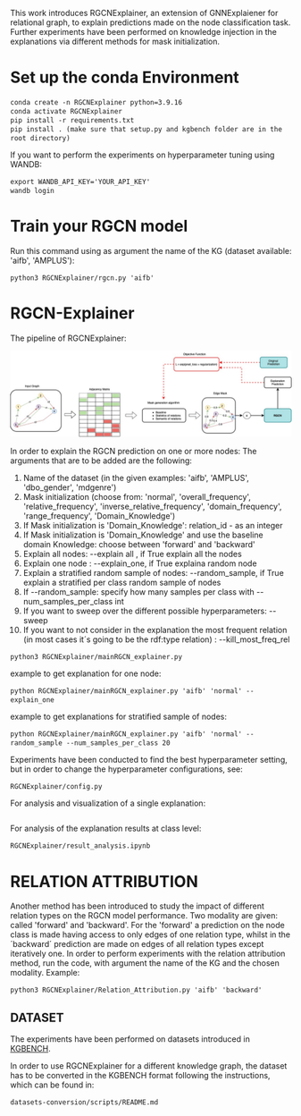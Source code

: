 This work introduces RGCNExplainer, an extension of GNNExplaiener for relational graph, to explain predictions made on the node classification task. 
Further experiments have been performed on knowledge injection in the explanations via different methods for mask initialization. 

# Set up the conda Environment
```
conda create -n RGCNExplainer python=3.9.16
conda activate RGCNExplainer
pip install -r requirements.txt
pip install . (make sure that setup.py and kgbench folder are in the root directory)
```
If you want to perform the experiments on hyperparameter tuning using WANDB: 
```
export WANDB_API_KEY='YOUR_API_KEY'
wandb login
```

# Train your RGCN model
Run this command using as argument the name of the KG (dataset available: 'aifb', 'AMPLUS'):

```
python3 RGCNExplainer/rgcn.py 'aifb'
```


# RGCN-Explainer
The pipeline of RGCNExplainer:

![RGCNExplainer_model](https://github.com/traopia/RGCN-Explainer/blob/main/Visualizations/RGCNExplainer_model.jpg)

In order to explain the RGCN prediction on one or more nodes:
The arguments that are to be added are the following:
1. Name of the dataset (in the given examples: 'aifb', 'AMPLUS', 'dbo_gender', 'mdgenre')
2. Mask initialization (choose from: 'normal', 'overall_frequency', 'relative_frequency', 'inverse_relative_frequency', 'domain_frequency', 'range_frequency', 'Domain_Knowledge')
3. If Mask initialization is 'Domain_Knowledge': relation_id - as an integer
4. If Mask initialization is 'Domain_Knowledge' and use the baseline domain Knowledge: choose between 'forward' and 'backward'
5. Explain all nodes: --explain all , if True explain all the nodes
6. Explain one node : --explain_one, if True explaina random node
7. Explain a stratified random sample of nodes: --random_sample, if True explain a stratified per class random sample of nodes
8. If --random_sample: specify how many samples per class with --num_samples_per_class int
9. If you want to sweep over the different possible hyperparameters: --sweep
10. If you want to not consider in the explanation the most frequent relation (in most cases it´s going to be the rdf:type relation) : --kill_most_freq_rel
    
```
python3 RGCNExplainer/mainRGCN_explainer.py
```
example to get explanation for one node:
```
python RGCNExplainer/mainRGCN_explainer.py 'aifb' 'normal' --explain_one
```
example to get explanations for stratified sample of nodes:
```
python RGCNExplainer/mainRGCN_explainer.py 'aifb' 'normal' --random_sample --num_samples_per_class 20
```
Experiments have been conducted to find the best hyperparameter setting, but in order to change the hyperparameter configurations, see:
```
RGCNExplainer/config.py
```

For analysis and visualization of a single explanation:
```
```

For analysis of the explanation results at class level:

```
RGCNExplainer/result_analysis.ipynb
```

# RELATION ATTRIBUTION
Another method has been introduced to study the impact of different relation types on the RGCN model performance. 
Two modality are given: called 'forward' and 'backward'. For the 'forward' a prediction on the node class is made having access to only edges of one relation type, whilst in the ´backward´ prediction are made on edges of all relation types except iteratively one. 
In order to perform experiments with the relation attribution method, run the code, with argument the name of the KG and the chosen modality.
Example:

```
python3 RGCNExplainer/Relation_Attribution.py 'aifb' 'backward'
```


## DATASET
The experiments have been performed on datasets introduced in [KGBENCH](http://kgbench.info/).

In order to use RGCNExplainer for a different knowledge graph, the dataset has to be converted in the KGBENCH format following the instructions, which can be found in:
```
datasets-conversion/scripts/README.md
```







